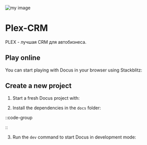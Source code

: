 ![my image](/img/plex.avif)

# Plex-CRM

PLEX - лучшая CRM для автобизнеса.

## Play online

You can start playing with Docus in your browser using Stackblitz:


## Create a new project

1. Start a fresh Docus project with:

[//]: # (```bash [npx])
[//]: # (npx nuxi@latest init docs -t themes/docus)
[//]: # (```)

2. Install the dependencies in the `docs` folder:

::code-group

[//]: # (  yarn install)

[//]: # (  ```)

[//]: # ()
[//]: # (  ```bash [pnpm])

::

3. Run the `dev` command to start Docus in development mode:

[//]: # (::code-group)

[//]: # ()
[//]: # (```bash [npm])

[//]: # (npm run dev)

[//]: # (```)

[//]: # ()
[//]: # (```bash [yarn])

[//]: # (yarn dev)

[//]: # (```)

[//]: # ()
[//]: # (```bash [pnpm])

[//]: # (pnpm run dev)

[//]: # (```)

[//]: # ()
[//]: # (::)

[//]: # (::alert{type="success"})

[//]: # (✨ Well done! A browser window should automatically open for <http://localhost:3000>)

[//]: # (::)
